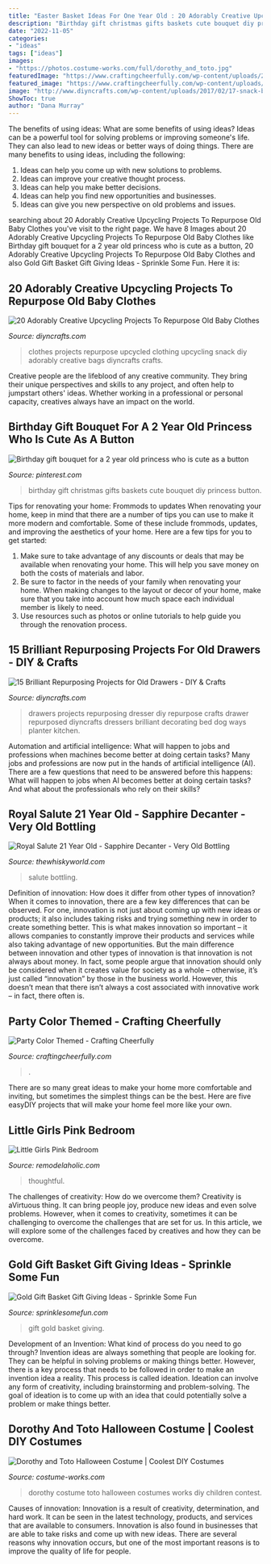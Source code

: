 ```yaml
---
title: "Easter Basket Ideas For One Year Old : 20 Adorably Creative Upcycling Projects To Repurpose Old Baby Clothes"
description: "Birthday gift christmas gifts baskets cute bouquet diy princess button"
date: "2022-11-05"
categories:
- "ideas"
tags: ["ideas"]
images:
- "https://photos.costume-works.com/full/dorothy_and_toto.jpg"
featuredImage: "https://www.craftingcheerfully.com/wp-content/uploads/2016/08/Party-Color-Themed.jpg"
featured_image: "https://www.craftingcheerfully.com/wp-content/uploads/2016/08/Party-Color-Themed.jpg"
image: "http://www.diyncrafts.com/wp-content/uploads/2017/02/17-snack-bag-baby-clothes-projects-diyncrafts.jpg"
ShowToc: true
author: "Dana Murray"
---
```



The benefits of using ideas: What are some benefits of using ideas?
Ideas can be a powerful tool for solving problems or improving someone's life. They can also lead to new ideas or better ways of doing things. There are many benefits to using ideas, including the following: 
1. Ideas can help you come up with new solutions to problems.
2. Ideas can improve your creative thought process. 
3. Ideas can help you make better decisions. 
4. Ideas can help you find new opportunities and businesses. 
5. Ideas can give you new perspective on old problems and issues.

	

		
searching about 20 Adorably Creative Upcycling Projects To Repurpose Old Baby Clothes you've visit to the right page. We have 8 Images about 20 Adorably Creative Upcycling Projects To Repurpose Old Baby Clothes like Birthday gift bouquet for a 2 year old princess who is cute as a button, 20 Adorably Creative Upcycling Projects To Repurpose Old Baby Clothes and also Gold Gift Basket Gift Giving Ideas - Sprinkle Some Fun. Here it is:
		
    
## 20 Adorably Creative Upcycling Projects To Repurpose Old Baby Clothes

<img loading=lazy src="http://www.diyncrafts.com/wp-content/uploads/2017/02/17-snack-bag-baby-clothes-projects-diyncrafts.jpg" onerror="this.onerror=null;this.src='https://tse3.mm.bing.net/th?id=OIP.XXv4WfKBD2J9b-EWeY9BjwHaMN&amp;pid=15.1';" alt="20 Adorably Creative Upcycling Projects To Repurpose Old Baby Clothes">

_Source: diyncrafts.com_

>clothes projects repurpose upcycled clothing upcycling snack diy adorably creative bags diyncrafts crafts. 

	

Creative people are the lifeblood of any creative community. They bring their unique perspectives and skills to any project, and often help to jumpstart others' ideas. Whether working in a professional or personal capacity, creatives always have an impact on the world.

    
## Birthday Gift Bouquet For A 2 Year Old Princess Who Is Cute As A Button

<img loading=lazy src="https://i.pinimg.com/736x/78/46/38/78463874e0def440f426022279d5d7ad--gift-bouquet-girl-birthday.jpg" onerror="this.onerror=null;this.src='https://tse1.mm.bing.net/th?id=OIP.DJpPoOgI1dr3l5CyoXd87wDYEg&amp;pid=15.1';" alt="Birthday gift bouquet for a 2 year old princess who is cute as a button">

_Source: pinterest.com_

>birthday gift christmas gifts baskets cute bouquet diy princess button. 

	

Tips for renovating your home: Frommods to updates
When renovating your home, keep in mind that there are a number of tips you can use to make it more modern and comfortable. Some of these include frommods, updates, and improving the aesthetics of your home. Here are a few tips for you to get started: 
1. Make sure to take advantage of any discounts or deals that may be available when renovating your home. This will help you save money on both the costs of materials and labor. 
2. Be sure to factor in the needs of your family when renovating your home. When making changes to the layout or decor of your home, make sure that you take into account how much space each individual member is likely to need. 
3. Use resources such as photos or online tutorials to help guide you through the renovation process.

    
## 15 Brilliant Repurposing Projects For Old Drawers - DIY &amp; Crafts

<img loading=lazy src="https://www.diyncrafts.com/wp-content/uploads/2016/04/drawer-projects.jpg" onerror="this.onerror=null;this.src='https://tse2.mm.bing.net/th?id=OIP.XXok3Ld2F_0KOzd0ok04UAHaD4&amp;pid=15.1';" alt="15 Brilliant Repurposing Projects for Old Drawers - DIY &amp; Crafts">

_Source: diyncrafts.com_

>drawers projects repurposing dresser diy repurpose crafts drawer repurposed diyncrafts dressers brilliant decorating bed dog ways planter kitchen. 

	

Automation and artificial intelligence: What will happen to jobs and professions when machines become better at doing certain tasks?
Many jobs and professions are now put in the hands of artificial intelligence (AI). There are a few questions that need to be answered before this happens: What will happen to jobs when AI becomes better at doing certain tasks? And what about the professionals who rely on their skills?

    
## Royal Salute 21 Year Old - Sapphire Decanter - Very Old Bottling

<img loading=lazy src="https://www.thewhiskyworld.com/images/royal-salute-21-year-old-sapphire-decanter-very-old-bottling-p5952-10625_image.jpg" onerror="this.onerror=null;this.src='https://tse2.mm.bing.net/th?id=OIP.Sn-sPF4rBcQGX699nUri6AHaHa&amp;pid=15.1';" alt="Royal Salute 21 Year Old - Sapphire Decanter - Very Old Bottling">

_Source: thewhiskyworld.com_

>salute bottling. 

	

Definition of innovation: How does it differ from other types of innovation?
When it comes to innovation, there are a few key differences that can be observed. For one, innovation is not just about coming up with new ideas or products; it also includes taking risks and trying something new in order to create something better. This is what makes innovation so important – it allows companies to constantly improve their products and services while also taking advantage of new opportunities.
But the main difference between innovation and other types of innovation is that innovation is not always about money. In fact, some people argue that innovation should only be considered when it creates value for society as a whole – otherwise, it’s just called “innovation” by those in the business world. However, this doesn’t mean that there isn’t always a cost associated with innovative work – in fact, there often is.

    
## Party Color Themed - Crafting Cheerfully

<img loading=lazy src="https://www.craftingcheerfully.com/wp-content/uploads/2016/08/Party-Color-Themed.jpg" onerror="this.onerror=null;this.src='https://tse3.mm.bing.net/th?id=OIP.vG8_DGdo9lr262F2b4XhdwHaHa&amp;pid=15.1';" alt="Party Color Themed - Crafting Cheerfully">

_Source: craftingcheerfully.com_

>. 

	

There are so many great ideas to make your home more comfortable and inviting, but sometimes the simplest things can be the best. Here are five easyDIY projects that will make your home feel more like your own.

    
## Little Girls Pink Bedroom

<img loading=lazy src="https://i2.wp.com/2.bp.blogspot.com/_ZBpUX1YWa1E/TIp14cyMfnI/AAAAAAAACn4/Z7vSEMC5DXE/s1600/IMG_6638.JPG?ssl=1" onerror="this.onerror=null;this.src='https://tse3.mm.bing.net/th?id=OIP.JnF0cgdSYm0CjCKBrnHofAHaLH&amp;pid=15.1';" alt="Little Girls Pink Bedroom">

_Source: remodelaholic.com_

>thoughtful. 

	

The challenges of creativity: How do we overcome them?
Creativity is aVirtuous thing. It can bring people joy, produce new ideas and even solve problems. However, when it comes to creativity, sometimes it can be challenging to overcome the challenges that are set for us. In this article, we will explore some of the challenges faced by creatives and how they can be overcome.

    
## Gold Gift Basket Gift Giving Ideas - Sprinkle Some Fun

<img loading=lazy src="https://sprinklesomefun.com/wp-content/uploads/2015/11/Gold-Gift-Basket-w-Godiva-Chocolates-.jpg" onerror="this.onerror=null;this.src='https://tse2.mm.bing.net/th?id=OIP.SHqxyTE7p80C-7F2rCo_HQHaKH&amp;pid=15.1';" alt="Gold Gift Basket Gift Giving Ideas - Sprinkle Some Fun">

_Source: sprinklesomefun.com_

>gift gold basket giving. 

	

Development of an Invention: What kind of process do you need to go through?
Invention ideas are always something that people are looking for. They can be helpful in solving problems or making things better. However, there is a key process that needs to be followed in order to make an invention idea a reality. This process is called ideation. Ideation can involve any form of creativity, including brainstorming and problem-solving. The goal of ideation is to come up with an idea that could potentially solve a problem or make things better.

    
## Dorothy And Toto Halloween Costume | Coolest DIY Costumes

<img loading=lazy src="https://photos.costume-works.com/full/dorothy_and_toto.jpg" onerror="this.onerror=null;this.src='https://tse2.mm.bing.net/th?id=OIP.w_AFPnAMQ47TREbBDQ2Z4wHaLr&amp;pid=15.1';" alt="Dorothy and Toto Halloween Costume | Coolest DIY Costumes">

_Source: costume-works.com_

>dorothy costume toto halloween costumes works diy children contest. 

	

Causes of innovation:
Innovation is a result of creativity, determination, and hard work. It can be seen in the latest technology, products, and services that are available to consumers. Innovation is also found in businesses that are able to take risks and come up with new ideas. There are several reasons why innovation occurs, but one of the most important reasons is to improve the quality of life for people.

